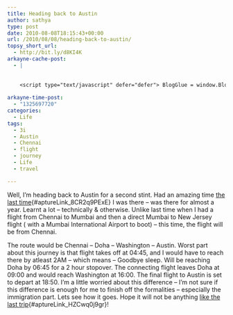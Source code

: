 ```yaml
---
title: Heading back to Austin
author: sathya
type: post
date: 2010-08-08T18:15:43+00:00
url: /2010/08/08/heading-back-to-austin/
topsy_short_url:
  - http://bit.ly/d8KI4K
arkayne-cache-post:
  - |
    
    
    <script type="text/javascript" defer="defer"> BlogGlue = window.BlogGlue || window.Arkayne || {}; BlogGlue.baseurl = 'http://www.blogglue.com'; BlogGlue.go = function(e, a, cid, gid) { var id = a.getAttribute('id'); var orig = a.getAttribute('href'); var target = a.getAttribute('target'); var redir = [BlogGlue.baseurl, 'link', cid, gid, ''].join('/'); redir += '?ts=' + Math.random(); redir += '&amp;url=' + escape(a.href); a.setAttribute('href', redir); setTimeout('BlogGlue.restore("' + id + '", "' + orig + '")', 0); return true; }; BlogGlue.restore = function(id, orig) { var a = document.getElementById(id); if (a) a.setAttribute('href', orig); }; </script> <div class="blogglue_plugin" style="display:block;margin:5px 0px 20px 0px;"> <h3 class="blogglue-header blogglue-inner"> More From sathyabhat </h3> <ul class="blogglue-links blogglue-inner"> <li id="blogglue-inner-1"><a href="http://sathyabh.at/2008/03/20/happy-birthday-to-me/?utm_source=BlogGlue_network&amp;utm_medium=BlogGlue_Plugin" id="blogglue-2955817" target="_parent" onclick="return BlogGlue.go(event, this, 2942114, 2955817);" title="Happy Birthday To Me » My World">Happy Birthday To Me » My World</a></li> <li id="blogglue-inner-2"><a href="http://sathyabh.at/2008/03/02/my-new-baby/?utm_source=BlogGlue_network&amp;utm_medium=BlogGlue_Plugin" id="blogglue-2959680" target="_parent" onclick="return BlogGlue.go(event, this, 2942114, 2959680);" title="My new baby » My World">My new baby » My World</a></li> <li id="blogglue-inner-3"><a href="http://sathyabh.at/2008/01/15/the-reason-why-my-room-was-raided/?utm_source=BlogGlue_network&amp;utm_medium=BlogGlue_Plugin" id="blogglue-2956333" target="_parent" onclick="return BlogGlue.go(event, this, 2942114, 2956333);" title="The reason why my room was raided » My World">The reason why my room was raided » My World</a></li> </ul> <div class="blogglue-footer" style="margin:10px 0px;display:block !important"> <a href="http://www.blogglue.com/12928-ab7e24be6f12e678fc1a468df18f3f3f/?utm_source=BlogGlue%20Plugin&amp;utm_medium=Recommend&amp;utm_campaign=Plugin&amp;coupon=SATHYABHAT&amp;blogglue_page=2942114" target="_blank" style="text-decoration:none !important;"> <img src="http://www.gravatar.com/avatar.php?default=%2F%2Fs3.amazonaws.com%2Farkayne-media%2Fimg%2Fprofile%2Fdefault_sm.png&amp;size=24&amp;gravatar_id=1375f202e61682cc4963295f4b0430dc" width="24" height="24" border="0" alt="Blog Margeting Related Posts Plugin For sathyabhat" style="display:inline;margin: 0 5px 0 10px; border:1px solid #AAA; width: 24px !important; height: 24px; !important;"/><span style="position:relative;top:-8px;font-family:'Trebuchet MS'; font-size: 0.8em;">Ask <strong>sathyabhat</strong> To Recommend Your Posts</span> </a> <img class="blogglue-hit" style="border:none;left:-9999px;position:absolute;" src="http://www.blogglue.com/widget/hit/2942114.GIF" border="0" alt="Blog Marketing Related Posts Plugin Counter" /> </div> </div>
    
arkayne-time-post:
  - "1325697720"
categories:
  - Life
tags:
  - 3i
  - Austin
  - Chennai
  - flight
  - journey
  - Life
  - travel

---
```

Well, I&#8217;m heading back to Austin for a second stint. Had an amazing time [the last time][1]{#aptureLink_8CR2q9PExE} I was there &#8211; was there for almost a year. Learnt a lot &#8211; technically & otherwise. Unlike last time when I had a flight from Chennai to Mumbai and then a direct Mumbai to New Jersey flight ( with a Mumbai International Airport to boot) &#8211; this time, the flight will be from Chennai.

The route would be Chennai &#8211; Doha &#8211; Washington &#8211; Austin. Worst part about this journey is that flight takes off at 04:45, and I would have to reach there by atleast 2AM &#8211; which means &#8211; Goodbye sleep. Will be reaching Doha by 06:45 for a 2 hour stopover. The connecting flight leaves Doha at 09:00 and would reach Washington at 16:00. The final flight to Austin is set to depart at 18:50. I&#8217;m a little worried about this difference &#8211; I&#8217;m not sure if this difference is enough for me to finish off the formalities &#8211; especially the immigration part. Lets see how it goes. Hope it will not be anything [like the last trip][2]{#aptureLink_HZCwq0j9gr}!

 [1]: http://sathyabh.at/tag/austin/
 [2]: http://sathyabh.at/2008/11/22/experience-of-a-lifetime-the-mumbai-austin-flight/